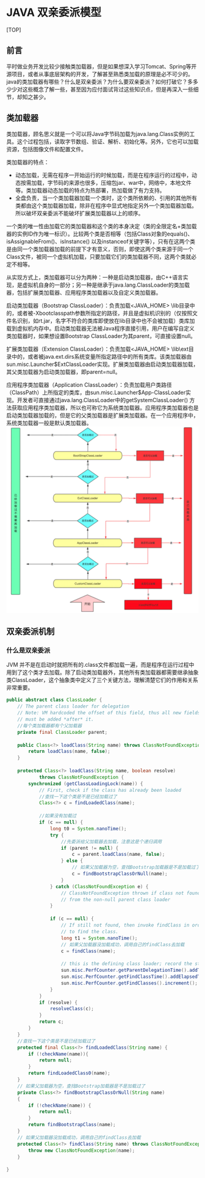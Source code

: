 # JAVA 双亲委派模型

[TOP]

## 前言

平时做业务开发比较少接触类加载器，但是如果想深入学习Tomcat、Spring等开源项目，或者从事底层架构的开发，了解甚至熟悉类加载的原理是必不可少的。
java的类加载器有哪些？什么是双亲委派？为什么要双亲委派？如何打破它？多多少少对这些概念了解一些，甚至因为应付面试背过这些知识点，但是再深入一些细节，却知之甚少。

## 类加载器

类加载器，顾名思义就是一个可以将Java字节码加载为java.lang.Class实例的工具。这个过程包括，读取字节数组、验证、解析、初始化等。另外，它也可以加载资源，包括图像文件和配置文件。

类加载器的特点：

* 动态加载，无需在程序一开始运行的时候加载，而是在程序运行的过程中，动态按需加载，字节码的来源也很多，压缩包jar、war中，网络中，本地文件等。类加载器动态加载的特点为热部署，热加载做了有力支持。
* 全盘负责，当一个类加载器加载一个类时，这个类所依赖的、引用的其他所有类都由这个类加载器加载，除非在程序中显式地指定另外一个类加载器加载。所以破坏双亲委派不能破坏扩展类加载器以上的顺序。

一个类的唯一性由加载它的类加载器和这个类的本身决定（类的全限定名+类加载器的实例ID作为唯一标识）。比较两个类是否相等（包括Class对象的equals()、isAssignableFrom()、isInstance()
以及instanceof关键字等），只有在这两个类是由同一个类加载器加载的前提下才有意义，否则，即使这两个类来源于同一个Class文件，被同一个虚拟机加载，只要加载它们的类加载器不同，这两个类就必定不相等。

从实现方式上，类加载器可以分为两种：一种是启动类加载器，由C++语言实现，是虚拟机自身的一部分；另一种是继承于java.lang.ClassLoader的类加载器，包括扩展类加载器、应用程序类加载器以及自定义类加载器。

启动类加载器（Bootstrap ClassLoader）：负责加载<JAVA_HOME>
\lib目录中的，或者被-Xbootclasspath参数所指定的路径，并且是虚拟机识别的（仅按照文件名识别，如rt.jar，名字不符合的类库即使放在lib目录中也不会被加载）类库加载到虚拟机内存中。启动类加载器无法被Java程序直接引用，用户在编写自定义类加载器时，如果想设置Bootstrap
ClassLoader为其parent，可直接设置null。

扩展类加载器（Extension ClassLoader）：负责加载<JAVA_HOME>
\lib\ext目录中的，或者被java.ext.dirs系统变量所指定路径中的所有类库。该类加载器由sun.misc.Launcher$ExtClassLoader实现。扩展类加载器由启动类加载器加载，其父类加载器为启动类加载器，即parent=null。

应用程序类加载器（Application
ClassLoader）：负责加载用户类路径（ClassPath）上所指定的类库，由sun.misc.Launcher$App-ClassLoader实现。开发者可直接通过java.lang.ClassLoader中的getSystemClassLoader()
方法获取应用程序类加载器，所以也可称它为系统类加载器。应用程序类加载器也是启动类加载器加载的，但是它的父类加载器是扩展类加载器。在一个应用程序中，系统类加载器一般是默认类加载器。
![img1](../../resources/images/javaClassLoader/img1.png)

## 双亲委派机制

### 什么是双亲委派

JVM
并不是在启动时就把所有的.class文件都加载一遍，而是程序在运行过程中用到了这个类才去加载。除了启动类加载器外，其他所有类加载器都需要继承抽象类ClassLoader，这个抽象类中定义了三个关键方法，理解清楚它们的作用和关系非常重要。

```java
public abstract class ClassLoader {
    // The parent class loader for delegation
    // Note: VM hardcoded the offset of this field, thus all new fields
    // must be added *after* it.
    //每个类加载器都有个父加载器
    private final ClassLoader parent;
    
    public Class<?> loadClass(String name) throws ClassNotFoundException {
        return loadClass(name, false);
    }
    
    protected Class<?> loadClass(String name, boolean resolve)
            throws ClassNotFoundException {
        synchronized (getClassLoadingLock(name)) {
            // First, check if the class has already been loaded
            //查找一下这个类是不是已经加载过了
            Class<?> c = findLoadedClass(name);

            //如果没有加载过
            if (c == null) {
                long t0 = System.nanoTime();
                try {
                    //先委派给父加载器去加载，注意这是个递归调用
                    if (parent != null) {
                        c = parent.loadClass(name, false);
                    } else {
                        // 如果父加载器为空，查找Bootstrap加载器是不是加载过了
                        c = findBootstrapClassOrNull(name);
                    }
                } catch (ClassNotFoundException e) {
                    // ClassNotFoundException thrown if class not found
                    // from the non-null parent class loader
                }

                if (c == null) {
                    // If still not found, then invoke findClass in order
                    // to find the class.
                    long t1 = System.nanoTime();
                    // 如果父加载器没加载成功，调用自己的findClass去加载
                    c = findClass(name);

                    // this is the defining class loader; record the stats
                    sun.misc.PerfCounter.getParentDelegationTime().addTime(t1 - t0);
                    sun.misc.PerfCounter.getFindClassTime().addElapsedTimeFrom(t1);
                    sun.misc.PerfCounter.getFindClasses().increment();
                }
            }
            if (resolve) {
                resolveClass(c);
            }
            return c;
        }
    }
    //查找一下这个类是不是已经加载过了
    protected final Class<?> findLoadedClass(String name) {
        if (!checkName(name)){
            return null;
        }
        return findLoadedClass0(name);
    }
    // 如果父加载器为空，查找Bootstrap加载器是不是加载过了
    private Class<?> findBootstrapClassOrNull(String name)
    {
        if (!checkName(name)) {
            return null;
        }
        return findBootstrapClass(name);
    }
    // 如果父加载器没加载成功，调用自己的findClass去加载
    protected Class<?> findClass(String name) throws ClassNotFoundException {
        throw new ClassNotFoundException(name);
    }

}
```